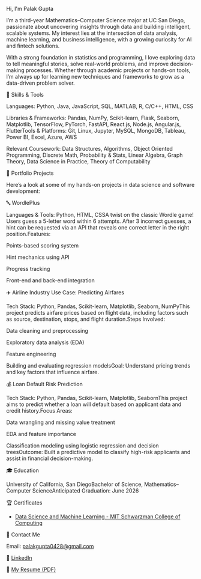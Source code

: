 Hi, I'm Palak Gupta

I’m a third-year Mathematics–Computer Science major at UC San Diego, passionate about uncovering insights through data and building intelligent, scalable systems. My interest lies at the intersection of data analysis, machine learning, and business intelligence, with a growing curiosity for AI and fintech solutions.

With a strong foundation in statistics and programming, I love exploring data to tell meaningful stories, solve real-world problems, and improve decision-making processes. Whether through academic projects or hands-on tools, I’m always up for learning new techniques and frameworks to grow as a data-driven problem solver.

🧠 Skills & Tools

Languages: Python, Java, JavaScript, SQL, MATLAB, R, C/C++, HTML, CSS

Libraries & Frameworks: Pandas, NumPy, Scikit-learn, Flask, Seaborn, Matplotlib, TensorFlow, PyTorch, FastAPI, React.js, Node.js, Angular.js, FlutterTools & Platforms: Git, Linux, Jupyter, MySQL, MongoDB, Tableau, Power BI, Excel, Azure, AWS

Relevant Coursework: Data Structures, Algorithms, Object Oriented Programming, Discrete Math, Probability & Stats, Linear Algebra, Graph Theory, Data Science in Practice, Theory of Computability

📂 Portfolio Projects

Here’s a look at some of my hands-on projects in data science and software development:

🔤 WordlePlus

Languages & Tools: Python, HTML, CSSA twist on the classic Wordle game! Users guess a 5-letter word within 6 attempts. After 3 incorrect guesses, a hint can be requested via an API that reveals one correct letter in the right position.Features:

Points-based scoring system

Hint mechanics using API

Progress tracking

Front-end and back-end integration

✈️ Airline Industry Use Case: Predicting Airfares

Tech Stack: Python, Pandas, Scikit-learn, Matplotlib, Seaborn, NumPyThis project predicts airfare prices based on flight data, including factors such as source, destination, stops, and flight duration.Steps Involved:

Data cleaning and preprocessing

Exploratory data analysis (EDA)

Feature engineering

Building and evaluating regression modelsGoal: Understand pricing trends and key factors that influence airfare.

💰 Loan Default Risk Prediction

Tech Stack: Python, Pandas, Scikit-learn, Matplotlib, SeabornThis project aims to predict whether a loan will default based on applicant data and credit history.Focus Areas:

Data wrangling and missing value treatment

EDA and feature importance

Classification modeling using logistic regression and decision treesOutcome: Built a predictive model to classify high-risk applicants and assist in financial decision-making.

🎓 Education

University of California, San DiegoBachelor of Science, Mathematics–Computer ScienceAnticipated Graduation: June 2026

🏆 Certificates

- [Data Science and Machine Learning - MIT Schwarzman College of Computing](https://drive.google.com/file/d/1RvM2h5yK1YYIJD47eOoCNzEY5XlJdd5G/view?usp=share_link)

📧 Contact Me

Email: palakgupta0428@gmail.com

🔗 [LinkedIn](https://www.linkedin.com/in/palakgupta28/)

📄 [My Resume (PDF)](https://drive.google.com/file/d/1Nrqjr3UAGPTosYmWXalzBHccRyBIE6Wp/view?usp=share_link)


